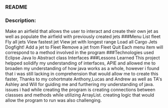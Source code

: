 ### README
### Description:
  Make an airfield that allows the user to interact and create their own jet as well as populate the airfield with previously created jets
###Menu
List fleet
Fly all jets
View fastest jet
View jet with longest range
Load all Cargo Jets
Dogfight!
Add a jet to Fleet
Remove a jet from Fleet
Quit
Each menu item will correspond to a method involved in the program
###Technologies used
Eclipse
Java
Io
Abstract class
Interfaces
###Lessons Learned
This project helpped solidify my understanding of interfaces, APIE and allowed me to broaden my understanding of how java works as a whole, however i found that i was still lacking in comprehension that would allow me to create this faster, Thanks to my cohortmate Anthony,Lucas and Andrew as well as TA's Ashley and Will for guiding me and furthering my understanding of java.
issues i had while creating the program is creating connections between classses and methods while utilizing ArrayList. creating logic that would allow the program to run was also challenging.
